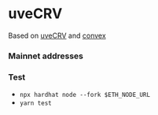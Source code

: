 # uveCRV

Based on [uveCRV](https://github.com/unitprotocol/uveCRV) and [convex](https://github.com/convex-eth/platform)

### Mainnet addresses



### Test

- `npx hardhat node --fork $ETH_NODE_URL`
- `yarn test`
